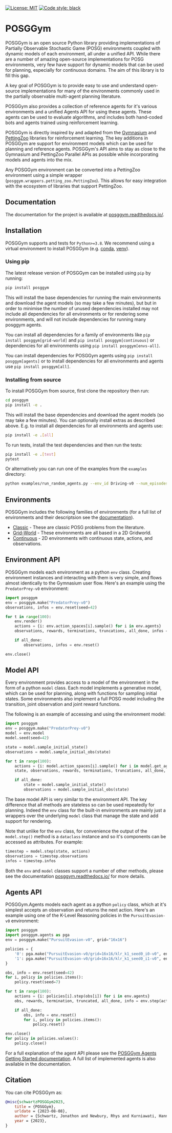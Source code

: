 [![License: MIT](https://img.shields.io/badge/License-MIT-yellow.svg)](https://opensource.org/licenses/MIT)
[![Code style: black](https://img.shields.io/badge/code%20style-black-000000.svg)](https://github.com/psf/black)


# POSGGym

POSGGym is an open source Python library providing implementations of Partially Observable Stochastic Game (POSG) environments coupled with dynamic models of each environment, all under a unified API. While there are a number of amazing open-source implementations for POSG environments, very few have support for dynamic models that can be used for planning, especially for continuous domains. The aim of this library is to fill this gap.

A key goal of POSGGym is to provide easy to use and understand open-source implementations for many of the environments commonly used in the partially observable multi-agent planning literature.

POSGGym also provides a collection of reference agents for it's various environments and a unified Agents API for using these agents. These agents can be used to evaluate algorithms, and includes both hand-coded bots and agents trained using reinforcement learning.

POSGGym is directly inspired by and adapted from the [Gymnasium](https://gymnasium.farama.org/) and [PettingZoo](https://pettingzoo.farama.org/) libraries for reinforcement learning. The key additions in POSGGym are support for environment models which can be used for planning and reference agents. POSGGym's API aims to stay as close to the Gymnasium and PettingZoo Parallel APIs as possible while incorporating models and agents into the mix.

Any POSGGym environment can be converted into a PettingZoo environment using a simple wrapper (`posggym.wrappers.petting_zoo.PettingZoo`). This allows for easy integration with the ecosystem of libraries that support PettingZoo.


## Documentation

The documentation for the project is available at [posggym.readthedocs.io/](https://posggym.readthedocs.io/).

## Installation

POSGGym supports and tests for `Python>=3.8`. We recommend using a virtual environment to install POSGGym (e.g. [conda](https://docs.conda.io/projects/conda/en/latest/index.html), [venv](https://docs.python.org/3/library/venv.html)).

### Using pip

The latest release version of POSGGym can be installed using `pip` by running:

```bash
pip install posggym
```

This will install the base dependencies for running the main environments and download the agent models (so may take a few minutes), but but in order to minimise the number of unused dependencies installed may not include all dependencies for all environments or for rendering some environments, and will not include dependencies for running many posggym agents.

You can install all dependencies for a family of environments like `pip install posggym[grid-world]` and `pip install posggym[continuous]` or dependencies for all environments using `pip install posggym[envs-all]`.

You can install dependencies for POSGGym agents using `pip install posggym[agents]` or to install dependencies for all environments and agents use `pip install posggym[all]`.

### Installing from source

To install POSGGym from source, first clone the repository then run:

```bash
cd posggym
pip install -e .
```

This will install the base dependencies and download the agent models (so may take a few minutes). You can optionally install extras as described above. E.g. to install all dependencies for all environments and agents use:

```bash
pip install -e .[all]
```

To run tests, install the test dependencies and then run the tests:

```bash
pip install -e .[test]
pytest
```

Or alternatively you can run one of the examples from the `examples` directory:

```bash
python examples/run_random_agents.py --env_id Driving-v0 --num_episodes 10 --render_mode human
```


## Environments

POSGGym includes the following families of environments (for a full list of environments and their descriptsion see the [documentation](https://posggym.readthedocs.io/)).

- [Classic](https://posggym.readthedocs.io/en/latest/environments/classic.html) - These are classic POSG problems from the literature.
- [Grid-World](https://posggym.readthedocs.io/en/latest/environments/grid_world.html) - These environments are all based in a 2D Gridworld.
- [Continuous](https://posggym.readthedocs.io/en/latest/environments/continuous.html) - 2D environments with continuous state, actions, and observations.


## Environment API

POSGGym models each environment as a python `env` class. Creating environment instances and interacting with them is very simple, and flows almost identically to the Gymnasium user flow. Here's an example using the `PredatorPrey-v0` environment:

```python
import posggym
env = posggym.make("PredatorPrey-v0")
observations, infos = env.reset(seed=42)

for t in range(100):
    env.render()
    actions = {i: env.action_spaces[i].sample() for i in env.agents}
    observations, rewards, terminations, truncations, all_done, infos = env.step(actions)

    if all_done:
        observations, infos = env.reset()

env.close()
```

## Model API

Every environment provides access to a model of the environment in the form of a python `model` class. Each model implements a generative model, which can be used for planning, along with functions for sampling initial states. Some environments also implement a full POSG model including the transition, joint observation and joint reward functions.

The following is an example of accessing and using the environment model:


```python
import posggym
env = posggym.make("PredatorPrey-v0")
model = env.model
model.seed(seed=42)

state = model.sample_initial_state()
observations = model.sample_initial_obs(state)

for t in range(100):
    actions = {i: model.action_spaces[i].sample() for i in model.get_agents(state)}
    state, observations, rewards, terminations, truncations, all_done, infos = model.step(state, actions)

    if all_done:
        state = model.sample_initial_state()
        observations = model.sample_initial_obs(state)
```

The base model API is very similar to the environment API. The key difference that all methods are stateless so can be used repeatedly for planning. Indeed the `env` class for the built-in environments are mainly just a wrappers over the underlying `model` class that manage the state and add support for rendering.

Note that unlike for the `env` class, for convenience the output of the `model.step()` method is a `dataclass` instance and so it's components can be accessed as attributes. For example:

```python
timestep = model.step(state, actions)
observations = timestep.observations
infos = timestep.infos
```

Both the `env` and `model` classes support a number of other methods, please see the documentation [posggym.readthedocs.io/](https://posggym.readthedocs.io/) for more details.

## Agents API

POSGGym.Agents models each agent as a python `policy` class, which at it's simplest accepts an observation and returns the next action. Here's an example using one of the K-Level Reasoning policies in the `PursuitEvasion-v0` environment:


```python
import posggym
import posggym.agents as pga
env = posggym.make("PursuitEvasion-v0", grid="16x16")

policies = {
    '0': pga.make("PursuitEvasion-v0/grid=16x16/klr_k1_seed0_i0-v0", env.model, '0'),
    '1': pga.make("PursuitEvasion-v0/grid=16x16/klr_k1_seed0_i1-v0", env.model, '1')
}

obs, info = env.reset(seed=42)
for i, policy in policies.items():
    policy.reset(seed=7)

for t in range(100):
    actions = {i: policies[i].step(obs[i]) for i in env.agents}
    obs, rewards, termination, truncated, all_done, info = env.step(actions)

    if all_done:
        obs, info = env.reset()
        for i, policy in policies.items():
            policy.reset()

env.close()
for policy in policies.values():
    policy.close()
```

For a full explanation of the agent API please see the [POSGGym Agents Getting Started documentation](https://posggym.readthedocs.io/en/latest/agents/getting_started.html). A full list of implemented agents is also available in the documentation.

## Citation

You can cite POSGGym as:

```bibtex
@misc{schwartzPOSGGym2023,
    title = {POSGGym},
    urldate = {2023-08-08},
    author = {Schwartz, Jonathon and Newbury, Rhys and Kurniawati, Hanna},
    year = {2023},
}
```

